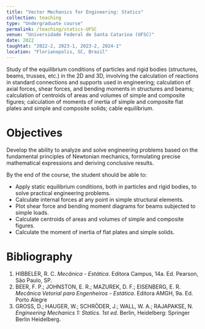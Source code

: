 ```yaml
---
title: "Vector Mechanics for Engineering: Statics"
collection: teaching
type: "Undergraduate course"
permalink: /teaching/statics-UFSC
venue: "Universidade Federal de Santa Catarina (UFSC)"
date: 2022
taughtat: "2022-2, 2023-1, 2023-2, 2024-1"
location: "Florianopolis, SC, Brazil"
---
```


Study of the equilibrium conditions of particles and rigid bodies (structures, beams, trusses, etc.) in the 2D and 3D, involving the calculation of reactions in standard connections and supports used in engineering; calculation of axial forces, shear forces, and bending moments in structures and beams; calculation of centroids of areas and volumes of simple and composite figures; calculation of moments of inertia of simple and composite flat plates and simple and composite solids; cable equilibrium.

Objectives
======

Develop the ability to analyze and solve engineering problems based on the fundamental principles of Newtonian mechanics, formulating precise mathematical expressions and deriving conclusive results.

By the end of the course, the student should be able to:
* Apply static equilibrium conditions, both in particles and rigid bodies, to solve practical engineering problems.
* Calculate internal forces at any point in simple structural elements.
* Plot shear force and bending moment diagrams for beams subjected to simple loads.
* Calculate centroids of areas and volumes of simple and composite figures.
* Calculate the moment of inertia of flat plates and simple solids.

Bibliography
======

1. HIBBELER, R. C. _Mecânica - Estática_. Editora Campus, 14a. Ed. Pearson, São Paulo, SP.
2. BEER, F. P.; JOHNSTON, E. R.; MAZUREK, D. F.; EISENBERG, E. R. _Mecânica Vetorial para Engenheiros - Estática_. Editora AMGH, 9a. Ed. Porto Alegre
3. GROSS, D.; HAUGER, W.; SCHRÖDER, J.; WALL, W. A.; RAJAPAKSE, N. _Engineering Mechanics 1: Statics. 1st ed_. Berlin, Heidelberg: Springer Berlin Heidelberg.
